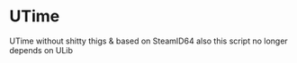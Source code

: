 # UTime

UTime without shitty thigs & based on SteamID64
also this script no longer depends on ULib
